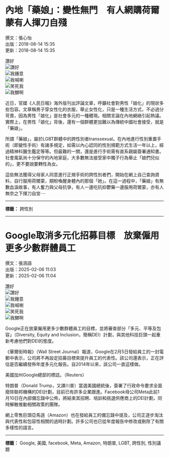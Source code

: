 # 內地「藥娘」：變性無門　有人網購荷爾蒙有人揮刀自殘

撰文：張心怡  
出版：2018-08-14 15:35  
更新：2018-08-14 15:35  

讚好  
![讚好](https://social-reaction-api.hk01.com/static/images/social-reaction-like.png)  
![我鍾意](https://social-reaction-api.hk01.com/static/images/social-reaction-heart.png)  
![我喊喇](https://social-reaction-api.hk01.com/static/images/social-reaction-sad.png)  
![笑死我](https://social-reaction-api.hk01.com/static/images/social-reaction-laugh.png)  
![我嬲啊](https://social-reaction-api.hk01.com/static/images/social-reaction-angry.png)  

近日，官媒《人民日報》海外版刊出評論文章，呼籲社會對男性「娘化」的現狀多些包容。文章稱男子穿女性化的衣服，舉止女性化，只是一種生活方式，不必過分苛責，因為男性「娘化」是社會多元的一種體現。相關言論在內地網絡引起熱議。實際上，在男性「娘化」背後，還有一個群體更加難以為傳統中國社會接受，就是「藥娘」。

所謂「藥娘」，屬於LGBT群體中的跨性別者transsexual。在內地進行性別重置手術（即變性手術）有諸多規定，如需以內心認同的性別規範方式生活一年以上，經過精神科醫生鑑定等等。但最難的一關，還是進行手術需有直系親屬簽署通知書。社會風氣尚十分保守的內地家庭，大多數無法接受家中獨子行為舉止「娘們兒似的」，更不要說要轉性為女。

這些無法獲得父母家人同意進行正規手術的跨性別者們，開始在網上自己查詢資料，自行服用荷爾蒙，期盼喚醒身體內的那個「她」。在這一過程中，「藥娘」有無數血淚故事，有人奮力與父母抗爭，有人一邊吃抗抑鬱藥一邊服用荷爾蒙，亦有人無奈之下揮刀自宮····

---

**標籤：** 跨性別  

---

# Google取消多元化招募目標　放棄僱用更多少數群體員工

撰文：張涵語  
出版：2025-02-06 11:03  
更新：2025-02-06 11:04  

讚好  
![讚好](https://social-reaction-api.hk01.com/static/images/social-reaction-like.png)  
![我鍾意](https://social-reaction-api.hk01.com/static/images/social-reaction-heart.png)  
![我喊喇](https://social-reaction-api.hk01.com/static/images/social-reaction-sad.png)  
![笑死我](https://social-reaction-api.hk01.com/static/images/social-reaction-laugh.png)  
![我嬲啊](https://social-reaction-api.hk01.com/static/images/social-reaction-angry.png)  

Google正在放棄僱用更多少數群體員工的目標，並將審查部分「多元、平等及包容」（Diversity, Equity and Inclusion，簡稱DEI）計劃，與其他科技巨頭一起重新考慮他們對DEI的態度。

《華爾街時報》（Wall Street Journal）報道，Google在2月5日發給員工的一封電郵中表示，公司將不再設定招募目標來提升員工的代表性。該公司還表示，正在評估是否繼續發佈年度多元化報告。自2014年以來，該公司一直這樣做。

美國加州Google總部的標誌。（Reuters）

特朗普（Donald Trump，又譯川普）當選美國總統後，簽署了行政命令要求全面廢除聯邦機構的DEI計劃，目前已有許多企業跟進。Facebook母公司Meta此前1月10日在內部備忘錄中公佈，將結束其招聘、培訓和挑選供應商上的DEI計劃，同時解散推動相關政策的團隊。

網上零售巨頭亞馬遜（Amazon）也在發給員工的備忘錄中提及，公司正逐步淘汰與代表性和包容性相關的過時計劃。許多公司也已從年度報告中修改或刪除了有關多樣性的語言。

---

**標籤：** Google, 美國, facebook, Meta, Amazon, 特朗普, LGBT, 跨性別, 性別議題  